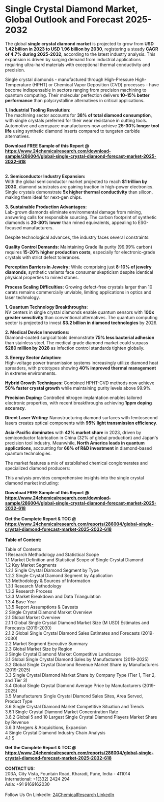 <h1>Single Crystal Diamond Market, Global Outlook and Forecast 2025-2032</h1><p>The global <strong>single crystal diamond market</strong> is projected to grow from <strong>USD 1.42 billion in 2023 to USD 1.96 billion by 2030</strong>, registering a steady <strong>CAGR of 4.7% during 2025-2032</strong>, according to the latest industry analysis. This expansion is driven by surging demand from industrial applications requiring ultra-hard materials with exceptional thermal conductivity and precision.</p><p>Single crystal diamonds - manufactured through High-Pressure High-Temperature (HPHT) or Chemical Vapor Deposition (CVD) processes - have become indispensable in sectors ranging from precision machining to quantum computing. Their molecular perfection delivers <strong>10-15% better performance</strong> than polycrystalline alternatives in critical applications.</p><p><strong>1. Industrial Tooling Revolution:</strong><br>
The machining sector accounts for <strong>38% of total diamond consumption</strong>, with single crystals preferred for their wear resistance in cutting tools. Automotive and aerospace manufacturers now achieve <strong>25-30% longer tool life</strong> using synthetic diamond inserts compared to tungsten carbide alternatives.</p><div><b>Download FREE Sample of this Report @ 
            <a href="https://www.24chemicalresearch.com/download-sample/286004/global-single-crystal-diamond-forecast-market-2025-2032-618">
            https://www.24chemicalresearch.com/download-sample/286004/global-single-crystal-diamond-forecast-market-2025-2032-618</a></b></div><br><p><strong>2. Semiconductor Industry Expansion:</strong><br>
With the global semiconductor market projected to reach <strong>$1 trillion by 2030</strong>, diamond substrates are gaining traction in high-power electronics. Single crystals demonstrate <strong>5x higher thermal conductivity</strong> than silicon, making them ideal for next-gen chips.</p><p><strong>3. Sustainable Production Advantages:</strong><br>
Lab-grown diamonds eliminate environmental damage from mining, answering calls for responsible sourcing. The carbon footprint of synthetic diamonds is <strong>20-30% lower</strong> than mined equivalents, appealing to ESG-focused manufacturers.</p><p>Despite technological advances, the industry faces several constraints:</p><p><strong>Quality Control Demands:</strong> Maintaining Grade IIa purity (99.99% carbon) requires <strong>15-20% higher production costs</strong>, especially for electronic-grade crystals with strict defect tolerances.</p><p><strong>Perception Barriers in Jewelry:</strong> While comprising just <strong>8-10% of jewelry diamonds</strong>, synthetic variants face consumer skepticism despite identical physical properties to mined stones.</p><p><strong>Process Scaling Difficulties:</strong> Growing defect-free crystals larger than 10 carats remains commercially unviable, limiting applications in optics and laser technology.</p><p><strong>1. Quantum Technology Breakthroughs:</strong><br>
NV centers in single crystal diamonds enable quantum sensors with <strong>100x greater sensitivity</strong> than conventional alternatives. The quantum computing sector is projected to invest <strong>$3.2 billion in diamond technologies</strong> by 2026.</p><p><strong>2. Medical Device Innovations:</strong><br>
Diamond-coated surgical tools demonstrate <strong>75% less bacterial adhesion</strong> than stainless steel. The medical grade diamond market could surpass <strong>$280 million by 2028</strong> as infection control standards tighten globally.</p><p><strong>3. Energy Sector Adoption:</strong><br>
High-voltage power transmission systems increasingly utilize diamond heat spreaders, with prototypes showing <strong>40% improved thermal management</strong> in extreme environments.</p><p><strong>Hybrid Growth Techniques:</strong> Combined HPHT-CVD methods now achieve <strong>50% faster crystal growth</strong> while maintaining purity levels above 99.9%.</p><p><strong>Precision Doping:</strong> Controlled nitrogen implantation enables tailored electronic properties, with recent breakthroughs achieving <strong>1ppm doping accuracy</strong>.</p><p><strong>Direct Laser Writing:</strong> Nanostructuring diamond surfaces with femtosecond lasers creates optical components with <strong>95% light transmission efficiency</strong>.</p><p><strong>Asia-Pacific dominates</strong> with <strong>42% market share</strong> in 2023, driven by semiconductor fabrication in China (32% of global production) and Japan's precision tool industry. Meanwhile, <strong>North America leads in quantum applications</strong>, accounting for <strong>68% of R&amp;D investment</strong> in diamond-based quantum technologies.</p><p>The market features a mix of established chemical conglomerates and specialized diamond producers:</p><p>This analysis provides comprehensive insights into the single crystal diamond market including:</p><div><b>Download FREE Sample of this Report @ 
            <a href="https://www.24chemicalresearch.com/download-sample/286004/global-single-crystal-diamond-forecast-market-2025-2032-618">
            https://www.24chemicalresearch.com/download-sample/286004/global-single-crystal-diamond-forecast-market-2025-2032-618</a></b></div><br><div><b>Get the Complete Report & TOC @ 
            <a href="https://www.24chemicalresearch.com/reports/286004/global-single-crystal-diamond-forecast-market-2025-2032-618">
            https://www.24chemicalresearch.com/reports/286004/global-single-crystal-diamond-forecast-market-2025-2032-618</a></b></div><br>
            <b>Table of Content:</b><p>Table of Contents<br />
1 Research Methodology and Statistical Scope<br />
1.1 Market Definition and Statistical Scope of Single Crystal Diamond<br />
1.2 Key Market Segments<br />
1.2.1 Single Crystal Diamond Segment by Type<br />
1.2.2 Single Crystal Diamond Segment by Application<br />
1.3 Methodology & Sources of Information<br />
1.3.1 Research Methodology<br />
1.3.2 Research Process<br />
1.3.3 Market Breakdown and Data Triangulation<br />
1.3.4 Base Year<br />
1.3.5 Report Assumptions & Caveats<br />
2 Single Crystal Diamond Market Overview<br />
2.1 Global Market Overview<br />
2.1.1 Global Single Crystal Diamond Market Size (M USD) Estimates and Forecasts (2019-2030)<br />
2.1.2 Global Single Crystal Diamond Sales Estimates and Forecasts (2019-2030)<br />
2.2 Market Segment Executive Summary<br />
2.3 Global Market Size by Region<br />
3 Single Crystal Diamond Market Competitive Landscape<br />
3.1 Global Single Crystal Diamond Sales by Manufacturers (2019-2025)<br />
3.2 Global Single Crystal Diamond Revenue Market Share by Manufacturers (2019-2025)<br />
3.3 Single Crystal Diamond Market Share by Company Type (Tier 1, Tier 2, and Tier 3)<br />
3.4 Global Single Crystal Diamond Average Price by Manufacturers (2019-2025)<br />
3.5 Manufacturers Single Crystal Diamond Sales Sites, Area Served, Product Type<br />
3.6 Single Crystal Diamond Market Competitive Situation and Trends<br />
3.6.1 Single Crystal Diamond Market Concentration Rate<br />
3.6.2 Global 5 and 10 Largest Single Crystal Diamond Players Market Share by Revenue<br />
3.6.3 Mergers & Acquisitions, Expansion<br />
4 Single Crystal Diamond Industry Chain Analysis<br />
4.1 S</p><div><b>Get the Complete Report & TOC @ 
            <a href="https://www.24chemicalresearch.com/reports/286004/global-single-crystal-diamond-forecast-market-2025-2032-618">
            https://www.24chemicalresearch.com/reports/286004/global-single-crystal-diamond-forecast-market-2025-2032-618</a></b></div><br><b>CONTACT US:</b><br>
            203A, City Vista, Fountain Road, Kharadi, Pune, India - 411014<br>
            International: +1(332) 2424 294<br>
            Asia: +91 9169162030 <br><br>
            Follow Us On LinkedIn: <a href="https://www.linkedin.com/company/24chemicalresearch/">24ChemicalResearch LinkedIn</a>